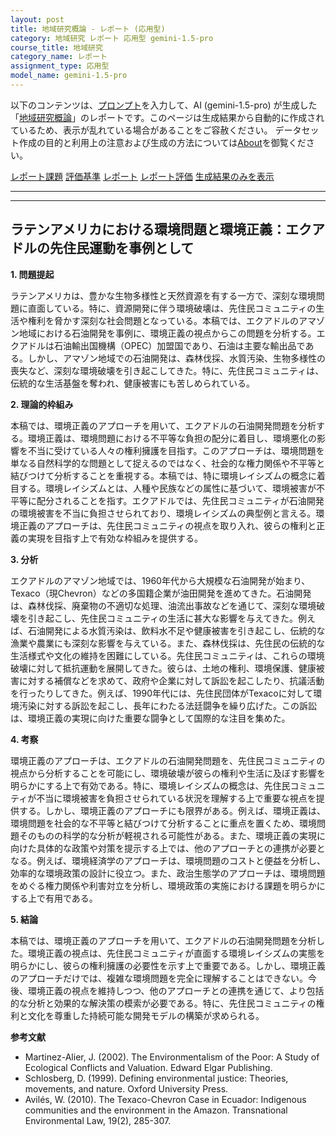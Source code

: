 ```yaml
---
layout: post
title: 地域研究概論 - レポート (応用型)
category: 地域研究 レポート 応用型 gemini-1.5-pro
course_title: 地域研究
category_name: レポート
assignment_type: 応用型
model_name: gemini-1.5-pro
---
```


以下のコンテンツは、[プロンプト](https://github.com/takedatoshiyuki/synthetic_assignments/tree/main/generated/地域研究/gemini-1.5-pro/prompt_レポート-応用型.md)を入力して、AI (gemini-1.5-pro) が生成した「[地域研究概論](/contents/地域研究/)」のレポートです。このページは生成結果から自動的に作成されているため、表示が乱れている場合があることをご容赦ください。
データセット作成の目的と利用上の注意および生成の方法については[About](/About)を御覧ください。

[レポート課題](../レポート課題-応用型)
[評価基準](../評価基準-応用型)
[レポート](../レポート-応用型)
[レポート評価](../レポート評価-応用型)
[生成結果のみを表示](https://github.com/takedatoshiyuki/synthetic_assignments/tree/main/generated/地域研究/gemini-1.5-pro/レポート-応用型.md)
  

***
***
  
## ラテンアメリカにおける環境問題と環境正義：エクアドルの先住民運動を事例として

**1. 問題提起**

ラテンアメリカは、豊かな生物多様性と天然資源を有する一方で、深刻な環境問題に直面している。特に、資源開発に伴う環境破壊は、先住民コミュニティの生活や権利を脅かす深刻な社会問題となっている。本稿では、エクアドルのアマゾン地域における石油開発を事例に、環境正義の視点からこの問題を分析する。エクアドルは石油輸出国機構（OPEC）加盟国であり、石油は主要な輸出品である。しかし、アマゾン地域での石油開発は、森林伐採、水質汚染、生物多様性の喪失など、深刻な環境破壊を引き起こしてきた。特に、先住民コミュニティは、伝統的な生活基盤を奪われ、健康被害にも苦しめられている。

**2. 理論的枠組み**

本稿では、環境正義のアプローチを用いて、エクアドルの石油開発問題を分析する。環境正義は、環境問題における不平等な負担の配分に着目し、環境悪化の影響を不当に受けている人々の権利擁護を目指す。このアプローチは、環境問題を単なる自然科学的な問題として捉えるのではなく、社会的な権力関係や不平等と結びつけて分析することを重視する。本稿では、特に環境レイシズムの概念に着目する。環境レイシズムとは、人種や民族などの属性に基づいて、環境被害が不平等に配分されることを指す。エクアドルでは、先住民コミュニティが石油開発の環境被害を不当に負担させられており、環境レイシズムの典型例と言える。環境正義のアプローチは、先住民コミュニティの視点を取り入れ、彼らの権利と正義の実現を目指す上で有効な枠組みを提供する。

**3. 分析**

エクアドルのアマゾン地域では、1960年代から大規模な石油開発が始まり、Texaco（現Chevron）などの多国籍企業が油田開発を進めてきた。石油開発は、森林伐採、廃棄物の不適切な処理、油流出事故などを通じて、深刻な環境破壊を引き起こし、先住民コミュニティの生活に甚大な影響を与えてきた。例えば、石油開発による水質汚染は、飲料水不足や健康被害を引き起こし、伝統的な漁業や農業にも深刻な影響を与えている。また、森林伐採は、先住民の伝統的な生活様式や文化の維持を困難にしている。先住民コミュニティは、これらの環境破壊に対して抵抗運動を展開してきた。彼らは、土地の権利、環境保護、健康被害に対する補償などを求めて、政府や企業に対して訴訟を起こしたり、抗議活動を行ったりしてきた。例えば、1990年代には、先住民団体がTexacoに対して環境汚染に対する訴訟を起こし、長年にわたる法廷闘争を繰り広げた。この訴訟は、環境正義の実現に向けた重要な闘争として国際的な注目を集めた。

**4. 考察**

環境正義のアプローチは、エクアドルの石油開発問題を、先住民コミュニティの視点から分析することを可能にし、環境破壊が彼らの権利や生活に及ぼす影響を明らかにする上で有効である。特に、環境レイシズムの概念は、先住民コミュニティが不当に環境被害を負担させられている状況を理解する上で重要な視点を提供する。しかし、環境正義のアプローチにも限界がある。例えば、環境正義は、環境問題を社会的な不平等と結びつけて分析することに重点を置くため、環境問題そのものの科学的な分析が軽視される可能性がある。また、環境正義の実現に向けた具体的な政策や対策を提示する上では、他のアプローチとの連携が必要となる。例えば、環境経済学のアプローチは、環境問題のコストと便益を分析し、効率的な環境政策の設計に役立つ。また、政治生態学のアプローチは、環境問題をめぐる権力関係や利害対立を分析し、環境政策の実施における課題を明らかにする上で有用である。

**5. 結論**

本稿では、環境正義のアプローチを用いて、エクアドルの石油開発問題を分析した。環境正義の視点は、先住民コミュニティが直面する環境レイシズムの実態を明らかにし、彼らの権利擁護の必要性を示す上で重要である。しかし、環境正義のアプローチだけでは、複雑な環境問題を完全に理解することはできない。今後、環境正義の視点を維持しつつ、他のアプローチとの連携を通じて、より包括的な分析と効果的な解決策の模索が必要である。特に、先住民コミュニティの権利と文化を尊重した持続可能な開発モデルの構築が求められる。


**参考文献**

* Martinez-Alier, J. (2002). The Environmentalism of the Poor: A Study of Ecological Conflicts and Valuation. Edward Elgar Publishing.
* Schlosberg, D. (1999). Defining environmental justice: Theories, movements, and nature. Oxford University Press.
* Avilés, W. (2010). The Texaco-Chevron Case in Ecuador: Indigenous communities and the environment in the Amazon.  Transnational Environmental Law, 19(2), 285-307.
